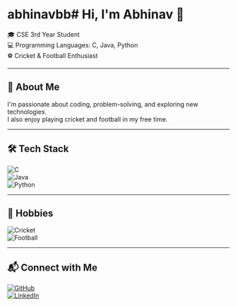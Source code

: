 # abhinavbb# Hi, I'm Abhinav 👋  

🎓 CSE 3rd Year Student  
💻 Programming Languages: C, Java, Python  
⚽ Cricket & Football Enthusiast  

---

## 🚀 About Me
I'm passionate about coding, problem-solving, and exploring new technologies.  
I also enjoy playing cricket and football in my free time.  

---

## 🛠️ Tech Stack  

![C](https://img.shields.io/badge/C-00599C?style=for-the-badge&logo=c&logoColor=white)  
![Java](https://img.shields.io/badge/Java-ED8B00?style=for-the-badge&logo=openjdk&logoColor=white)  
![Python](https://img.shields.io/badge/Python-3776AB?style=for-the-badge&logo=python&logoColor=white)  

---

## 🎯 Hobbies  

![Cricket](https://img.shields.io/badge/Cricket-FF9933?style=for-the-badge&logo=cricket&logoColor=white)  
![Football](https://img.shields.io/badge/Football-3DDC84?style=for-the-badge&logo=football&logoColor=white)  

---

## 📬 Connect with Me  

[![GitHub](https://img.shields.io/badge/GitHub-100000?style=for-the-badge&logo=github&logoColor=white)](https://github.com/abhinavbalijepalli)  
[![LinkedIn](https://img.shields.io/badge/LinkedIn-0A66C2?style=for-the-badge&logo=linkedin&logoColor=white)](https://linkedin.com/in/yourusername)  

